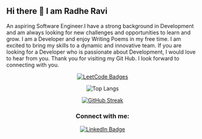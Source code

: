 ## Hi there 👋 I am Radhe Ravi
An aspiring Software Engineer.I have a strong background in Development and am always looking for new challenges and opportunities to learn and grow. I am a Developer and enjoy Writing Poems in my free time. I am excited to bring my skills to a dynamic and innovative team. If you are looking for a Developer who is passionate about Development, I would love to hear from you. Thank you for visiting my Git Hub. I look forward to connecting with you.

<!--
**RadheRavi3021/RadheRavi3021** is a ✨ _special_ ✨ repository because its `README.md` (this file) appears on your GitHub profile.

Here are some ideas to get you started:

- 🔭 I’m currently working on ...
- 🌱 I’m currently learning ...
- 👯 I’m looking to collaborate on ...
- 🤔 I’m looking for help with ...
- 💬 Ask me about ...
- 📫 How to reach me: ...
- 😄 Pronouns: ...
- ⚡ Fun fact: ...
-->
<div id="badges" align="center">
  <a href="https://leetcode.com/u/radheravi01/">
    <img src="https://leetcode-badge-showcase.vercel.app/api?username=radheravi01&theme=dark" alt="LeetCode Badges"/>
  </a>
</div>
<div id="languages" align="center">

![Top Langs](https://github-readme-stats.vercel.app/api/top-langs/?username=radhe-ravi&layout=compact&theme=vision-friendly-dark)

</div>

<div id="stats" align="center">

[![GitHub Streak](http://github-readme-streak-stats.herokuapp.com?user=radhe-ravi&theme=dark&background=000000)](https://git.io/streak-stats)

</div>

<div id="contact" align="center">

<h3>Connect with me:</h3>
<a href="https://www.linkedin.com/in/radhe-ravi/"><img src="https://img.shields.io/badge/LinkedIn-blue?logo=linkedin&logoColor=white&style=for-the-badge" alt="LinkedIn Badge"/></a>
</div>

